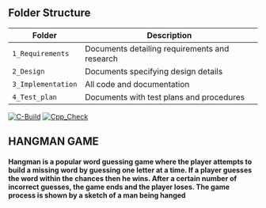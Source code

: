 ## Folder Structure
Folder             | Description
-------------------| -----------------------------------------
`1_Requirements`   | Documents detailing requirements and research
`2_Design`         | Documents specifying design details
`3_Implementation` | All code and documentation
`4_Test_plan`      | Documents with test plans and procedures


[![C-Build](https://github.com/ragasrikonakalla/Ltts_mini_project/actions/workflows/c-build.yml/badge.svg)](https://github.com/ragasrikonakalla/Ltts_mini_project/actions/workflows/c-build.yml)                         [![Cpp_Check](https://github.com/ragasrikonakalla/Ltts_mini_project/actions/workflows/cpp_check.yml/badge.svg)](https://github.com/ragasrikonakalla/Ltts_mini_project/actions/workflows/cpp_check.yml)

## HANGMAN GAME  
#### Hangman is a popular word guessing game where the player attempts to build a missing word by guessing one letter at a time. If a player guesses the word within the chances then he wins.   After a certain number of incorrect guesses, the game ends and the player loses. The game process is shown by a sketch of a man being hanged


